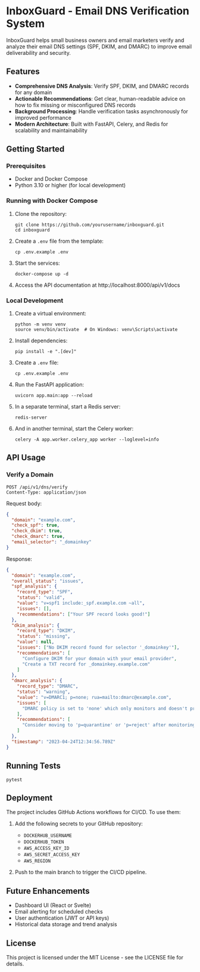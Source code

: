 # InboxGuard - Email DNS Verification System

InboxGuard helps small business owners and email marketers verify and analyze their email DNS settings (SPF, DKIM, and DMARC) to improve email deliverability and security.

## Features

- **Comprehensive DNS Analysis**: Verify SPF, DKIM, and DMARC records for any domain
- **Actionable Recommendations**: Get clear, human-readable advice on how to fix missing or misconfigured DNS records
- **Background Processing**: Handle verification tasks asynchronously for improved performance
- **Modern Architecture**: Built with FastAPI, Celery, and Redis for scalability and maintainability

## Getting Started

### Prerequisites

- Docker and Docker Compose
- Python 3.10 or higher (for local development)

### Running with Docker Compose

1. Clone the repository:
   ```
   git clone https://github.com/yourusername/inboxguard.git
   cd inboxguard
   ```

2. Create a `.env` file from the template:
   ```
   cp .env.example .env
   ```

3. Start the services:
   ```
   docker-compose up -d
   ```

4. Access the API documentation at http://localhost:8000/api/v1/docs

### Local Development

1. Create a virtual environment:
   ```
   python -m venv venv
   source venv/bin/activate  # On Windows: venv\Scripts\activate
   ```

2. Install dependencies:
   ```
   pip install -e ".[dev]"
   ```

3. Create a `.env` file:
   ```
   cp .env.example .env
   ```

4. Run the FastAPI application:
   ```
   uvicorn app.main:app --reload
   ```

5. In a separate terminal, start a Redis server:
   ```
   redis-server
   ```

6. And in another terminal, start the Celery worker:
   ```
   celery -A app.worker.celery_app worker --loglevel=info
   ```

## API Usage

### Verify a Domain

```http
POST /api/v1/dns/verify
Content-Type: application/json
```

Request body:
```json
{
  "domain": "example.com",
  "check_spf": true,
  "check_dkim": true,
  "check_dmarc": true,
  "email_selector": "_domainkey"
}
```

Response:
```json
{
  "domain": "example.com",
  "overall_status": "issues",
  "spf_analysis": {
    "record_type": "SPF",
    "status": "valid",
    "value": "v=spf1 include:_spf.example.com ~all",
    "issues": [],
    "recommendations": ["Your SPF record looks good!"]
  },
  "dkim_analysis": {
    "record_type": "DKIM",
    "status": "missing",
    "value": null,
    "issues": ["No DKIM record found for selector '_domainkey'"],
    "recommendations": [
      "Configure DKIM for your domain with your email provider",
      "Create a TXT record for _domainkey.example.com"
    ]
  },
  "dmarc_analysis": {
    "record_type": "DMARC",
    "status": "warning",
    "value": "v=DMARC1; p=none; rua=mailto:dmarc@example.com",
    "issues": [
      "DMARC policy is set to 'none' which only monitors and doesn't protect against spoofing"
    ],
    "recommendations": [
      "Consider moving to 'p=quarantine' or 'p=reject' after monitoring period"
    ]
  },
  "timestamp": "2023-04-24T12:34:56.789Z"
}
```

## Running Tests

```
pytest
```

## Deployment

The project includes GitHub Actions workflows for CI/CD. To use them:

1. Add the following secrets to your GitHub repository:
   - `DOCKERHUB_USERNAME`
   - `DOCKERHUB_TOKEN`
   - `AWS_ACCESS_KEY_ID`
   - `AWS_SECRET_ACCESS_KEY`
   - `AWS_REGION`

2. Push to the main branch to trigger the CI/CD pipeline.

## Future Enhancements

- Dashboard UI (React or Svelte)
- Email alerting for scheduled checks
- User authentication (JWT or API keys)
- Historical data storage and trend analysis

## License

This project is licensed under the MIT License - see the LICENSE file for details.